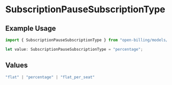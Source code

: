 # SubscriptionPauseSubscriptionType

## Example Usage

```typescript
import { SubscriptionPauseSubscriptionType } from "open-billing/models/operations";

let value: SubscriptionPauseSubscriptionType = "percentage";
```

## Values

```typescript
"flat" | "percentage" | "flat_per_seat"
```